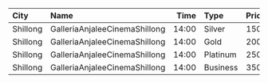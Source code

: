 | City     | Name                          |  Time | Type     | Price | Capacity | Booked |
| :------- | :---------------------------- | ----: | :------- | ----: | -------: | -----: |
| Shillong | GalleriaAnjaleeCinemaShillong | 14:00 | Silver   |  150₹ |       24 |      0 |
| Shillong | GalleriaAnjaleeCinemaShillong | 14:00 | Gold     |  200₹ |       48 |      0 |
| Shillong | GalleriaAnjaleeCinemaShillong | 14:00 | Platinum |  250₹ |       59 |      2 |
| Shillong | GalleriaAnjaleeCinemaShillong | 14:00 | Business |  350₹ |        7 |      0 |